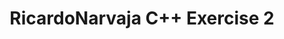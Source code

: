 ---
title: "RicardoNarvaja C++ Exercise 2"
link: https://github.com/Fare9/RicardoNarvajaCppExercise2/blob/master/Analysis%20and%20exploitation%20of%20the%20program%20with%20hash%20sha256_%209c13607d3cd468ec5cd83ce6817f1ecacb20bb2a2fe1b6484731cf09c30baf83.pdf
description: "Second Ricardo Narvaja's C++ Exploiting Exercise: analysis, IDA database, executable and exploit"
categories: projects
---